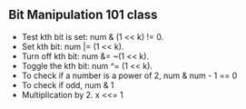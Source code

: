 ## Bit Manipulation 101 class

* Test kth bit is set: num & (1 << k) != 0.
* Set kth bit: num |= (1 << k).
* Turn off kth bit: num &= ~(1 << k).
* Toggle the kth bit: num ^= (1 << k).
* To check if a number is a power of 2, num & num - 1 == 0
* To check if odd, num & 1
* Multiplication by 2. x <<= 1
